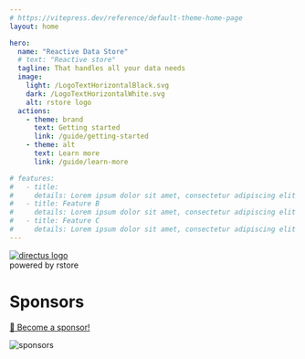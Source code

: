 ```yaml
---
# https://vitepress.dev/reference/default-theme-home-page
layout: home

hero:
  name: "Reactive Data Store"
  # text: "Reactive store"
  tagline: That handles all your data needs
  image:
    light: /LogoTextHorizontalBlack.svg
    dark: /LogoTextHorizontalWhite.svg
    alt: rstore logo
  actions:
    - theme: brand
      text: Getting started
      link: /guide/getting-started
    - theme: alt
      text: Learn more
      link: /guide/learn-more

# features:
#   - title:
#     details: Lorem ipsum dolor sit amet, consectetur adipiscing elit
#   - title: Feature B
#     details: Lorem ipsum dolor sit amet, consectetur adipiscing elit
#   - title: Feature C
#     details: Lorem ipsum dolor sit amet, consectetur adipiscing elit
---
```


<script setup>
import VPFeatures from 'vitepress/dist/client/theme-default/components/VPFeatures.vue'
</script>

<div class="flex flex-col items-center m-16 gap-4">
  <!-- <picture class="size-[120px]">
    <source media="(prefers-color-scheme: dark)" srcset="/directus.svg">
    <source media="(prefers-color-scheme: light)" srcset="/directus-dark.svg">
    <img src="/directus-dark.svg" alt="directus logo" class="w-full">
  </picture> -->
  <div class="relative">
    <div class="absolute bottom-[calc(100%-2px)] h-50 w-2 bg-gradient-to-b from-transparent via-30% via-transparent to-[#b175eb] left-15">
      <div class="absolute top-0 left-0.5 w-full h-full animate-pipe-down">
        <div class="absolute top-0 size-1 bg-black dark:bg-white rounded-full blur-[2px]"></div>
      </div>
      <div class="absolute top-0 left-0.5 w-full h-full animate-pipe-down" style="animation-delay: -0.5s;">
        <div class="absolute top-0 size-1 bg-black dark:bg-white rounded-full blur-[2px]"></div>
      </div>
      <div class="absolute top-0 left-0.5 w-full h-full animate-pipe-down" style="animation-delay: -1s;">
        <div class="absolute top-0 size-1 bg-black dark:bg-white rounded-full blur-[2px]"></div>
      </div>
      <div class="absolute top-0 left-0.5 w-full h-full animate-pipe-down" style="animation-delay: -1.5s;">
        <div class="absolute top-0 size-1 bg-black dark:bg-white rounded-full blur-[2px]"></div>
      </div>
      <div class="absolute top-0 left-0.5 w-full h-full animate-pipe-down" style="animation-delay: -2s;">
        <div class="absolute top-0 size-1 bg-black dark:bg-white rounded-full blur-[2px]"></div>
      </div>
      <div class="absolute top-0 left-0.5 w-full h-full animate-pipe-down" style="animation-delay: -2.5s;">
        <div class="absolute top-0 size-1 bg-black dark:bg-white rounded-full blur-[2px]"></div>
      </div>
    </div>
    <div class="absolute border-5 border-[#9068f2] rounded-full blur-xs inset-0 animate-grow-fade"></div>
    <div class="absolute border-5 border-[#9068f2] rounded-full blur-xs inset-0 animate-grow-fade" style="animation-delay: -1s;"></div>
    <div class="absolute border-5 border-[#9068f2] rounded-full blur-xs inset-0 animate-grow-fade" style="animation-delay: -2s;"></div>
    <a href="https://directus.io" target="_blank" class="block relative">
      <img src="/directus-logo-stacked.png" alt="directus logo" class="size-32 rounded-full">
    </a>
  </div>

  <div class="italic relative z-10 text-[#9068f2] text-sm backdrop-blur-sm px-4 py-2 rounded-full">
    powered by rstore
  </div>

</div>

<!-- Features -->

<VPFeatures
  :features="[
    {
      icon: '🪲',
      title: 'Squashed Bugs',
      details: 'The reactive normalized cache ensure all components are up-to-date all the time.'
    },
    {
      icon: '⚡',
      title: 'Local-first Cache',
      details: 'Cache reads are computed on the client, enabling offline and realtime apps.'
    },
    {
      icon: '🔌',
      title: 'Plugin System',
      details: 'Fetch any data from any source with the very flexible plugin system.'
    },
    {
      icon: '📍',
      title: 'Colocated Queries',
      details: 'Write queries and mutations right inside the components that need them.'
    },
    {
      icon: '✒️',
      title: 'Form Handling',
      details: 'Create form objects to handle data, validation, submitting, error and more.'
    },
    {
      icon: '💫',
      title: 'Scale Up & Down',
      details: 'Use rstore for small prototypes or big enterprise apps. It scales with your needs.'
    },
    {
      icon: '🔍',
      title: 'TypeScript Support',
      details: 'Enjoy full type safety and autocomplete for your queries and mutations.'
    },
    {
      icon: { src: '/nuxt.svg' },
      title: 'Nuxt Module',
      details: 'Handles SSR and integrates with Nuxt Devtools.'
    },
  ]"
  class="VPHomeFeatures"
/>

<div class="text-center flex flex-col m-12 gap-2 items-center">

# Sponsors

[💚 Become a sponsor!](https://github.com/sponsors/Akryum)

![sponsors](https://akryum.netlify.app/sponsors.svg)

</div>
